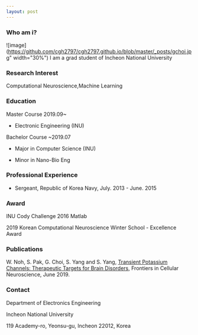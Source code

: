 ```yaml
---
layout: post
---
```


### Who am i?
![image](https://github.com/cgh2797/cgh2797.github.io/blob/master/_posts/gchoi.jpg" width="30%")
I am a grad student of Incheon National University

### Research Interest
Computational Neuroscience,Machine Learning

### Education
Master Course 2019.09~

- Electronic Engineering (INU)

Bachelor Course ~2019.07

- Major in Computer Science (INU)

- Minor in Nano-Bio Eng

### Professional Experience

- Sergeant, Republic of Korea Navy, July. 2013 - June. 2015 

### Award
INU Cody Challenge 2016 Matlab

2019 Korean Computational Neuroscience Winter School - Excellence Award

### Publications
W. Noh, S. Pak, G. Choi, S. Yang and S. Yang, [Transient Potassium Channels: Therapeutic Targets for Brain Disorders](https://www.frontiersin.org/articles/10.3389/fncel.2019.00265/full), Frontiers in Cellular Neuroscience, June 2019.


### Contact
Department of Electronics Engineering

Incheon National University

119 Academy-ro, Yeonsu-gu, Incheon 22012, Korea

